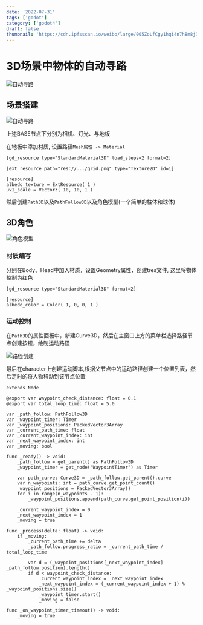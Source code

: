 ```yaml
---
date: '2022-07-31'
tags: ['godot']
category: ['godot4']
draft: false
thumbnail: 'https://cdn.ipfsscan.io/weibo/large/005ZoLfCgy1hqi4n7h8m8j313g0jigqo.jpg'
---
```


# 3D场景中物体的自动寻路

<img data-id="20240608183410" src="https://cdn.ipfsscan.io/weibo/large/005ZoLfCgy1hqi4n7h8m8j313g0jigqo.jpg" alt="自动寻路" />

## 场景搭建

<img data-id="20240608183428" src="https://cdn.ipfsscan.io/weibo/large/005ZoLfCgy1hqi4nij3agj30da0diac0.jpg" alt="自动寻路" />

上述BASE节点下分别为相机、灯光、与地板

在地板中添加材质, 设置路径`Mesh属性 -> Material`

```godot
[gd_resource type="StandardMaterial3D" load_steps=2 format=2]

[ext_resource path="res://.../grid.png" type="Texture2D" id=1]

[resource]
albedo_texture = ExtResource( 1 )
uv1_scale = Vector3( 10, 10, 1 )

```

然后创建`Path3D`以及`PathFollow3D`以及角色模型(一个简单的柱体和球体)

## 3D角色

<img data-id="20240608183459" src="https://cdn.ipfsscan.io/weibo/large/005ZoLfCgy1hqi4o2fp6aj316w0fsh4b.jpg" alt="角色模型" />

### 材质编写

分别在Body、Head中加入材质，设置Geometry属性，创建tres文件, 这里将物体控制为红色

```godot
[gd_resource type="StandardMaterial3D" format=2]

[resource]
albedo_color = Color( 1, 0, 0, 1 )
```

### 运动控制

在`Path3D`的属性面板中，新建Curve3D，然后在主窗口上方的菜单栏选择路径节点创建按钮，绘制运动路径

<img data-id="20240608183519" src="https://cdn.ipfsscan.io/weibo/large/005ZoLfCgy1hqi4oe9dulj30dq03kdgh.jpg" alt="路径创建" />

最后在character上创建运动脚本,根据父节点中的运动路径创建一个位置列表，然后定时的将人物移动到该节点位置

```godot
extends Node

@export var waypoint_check_distance: float = 0.1
@export var total_loop_time: float = 5.0

var _path_follow: PathFollow3D
var _waypoint_timer: Timer
var _waypoint_positions: PackedVector3Array
var _current_path_time: float
var _current_waypoint_index: int
var _next_waypoint_index: int
var _moving: bool

func _ready() -> void:
	_path_follow = get_parent() as PathFollow3D
	_waypoint_timer = get_node("WaypointTimer") as Timer
	
	var path_curve: Curve3D = _path_follow.get_parent().curve
	var n_waypoints: int = path_curve.get_point_count()
	_waypoint_positions = PackedVector3Array()
	for i in range(n_waypoints - 1):
		_waypoint_positions.append(path_curve.get_point_position(i))
	
	_current_waypoint_index = 0
	_next_waypoint_index = 1
	_moving = true

func _process(delta: float) -> void:
	if _moving:
		_current_path_time += delta
		_path_follow.progress_ratio = _current_path_time / total_loop_time
		
		var d = (_waypoint_positions[_next_waypoint_index] - _path_follow.position).length()
		if d < waypoint_check_distance:
			_current_waypoint_index = _next_waypoint_index
			_next_waypoint_index = (_current_waypoint_index + 1) % _waypoint_positions.size()
			_waypoint_timer.start()
			_moving = false

func _on_waypoint_timer_timeout() -> void:
	_moving = true
```